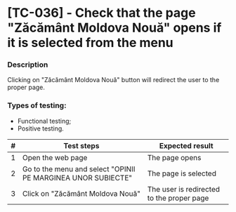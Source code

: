 # **[TC-036] - Check that the page "Zăcământ Moldova Nouă" opens if it is selected from the menu**

### **Description**

Clicking on "Zăcământ Moldova Nouă" button will redirect the user to the proper page.

### **Types of testing:**

- Functional testing;
- Positive testing.

| #   | **Test steps**                                               | **Expected result**                       |
| --- | ------------------------------------------------------------ | ----------------------------------------- |
| 1   | Open the web page                                            | The page opens                            |
| 2   | Go to the menu and select "OPINII PE MARGINEA UNOR SUBIECTE" | The page is selected                      |
| 3   | Click on "Zăcământ Moldova Nouă"                             | The user is redirected to the proper page |
